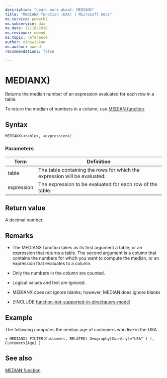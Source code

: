 ```yaml
---
description: "Learn more about: MEDIANX"
title: "MEDIANX function (DAX) | Microsoft Docs"
ms.service: powerbi 
ms.subservice: dax 
ms.date: 12/10/2018
ms.reviewer: owend
ms.topic: reference
author: minewiskan
ms.author: owend 
recommendations: false

---
```

# MEDIANX)
  
Returns the median number of an expression evaluated for each row in a table.  
  
To return the median of numbers in a column, use [MEDIAN function](median-function-dax.md).  
  
## Syntax  
  
```dax
MEDIANX(<table>, <expression>)  
```
  
### Parameters  
  
|Term|Definition|  
|--------|--------------|  
|table|The table containing the rows for which the expression will be evaluated.|  
|expression|The expression to be evaluated for each row of the table.|  
  
## Return value

A decimal number.  
  
## Remarks

- The MEDIANX function takes as its first argument a table, or an expression that returns a table. The second argument is a column that contains the numbers for which you want to compute the median, or an expression that evaluates to a column.  
  
- Only the numbers in the column are counted. 

- Logical values and text are ignored.

- MEDIANX does not ignore blanks; however, MEDIAN does ignore blanks  

- [!INCLUDE [function-not-supported-in-directquery-mode](includes/function-not-supported-in-directquery-mode.md)]

## Example

The following computes the median age of customers who live in the USA.  
  
```dax
= MEDIANX( FILTER(Customers, RELATED( Geography[Country]="USA" ) ), Customers[Age] )  
```
  
## See also

[MEDIAN function](median-function-dax.md)  
